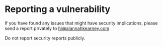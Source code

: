 # Reporting a vulnerability

If you have found any issues that might have security implications, please send a report privately to hi@alannahkearney.com

Do not report security reports publicly.
